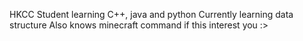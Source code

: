 HKCC Student learning C++, java and python
Currently learning data structure
Also knows minecraft command if this interest you :>

<!---
Doramuh/Doramuh is a ✨ special ✨ repository because its `README.md` (this file) appears on your GitHub profile.
You can click the Preview link to take a look at your changes.
--->

